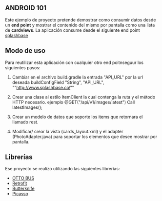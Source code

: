 ## ANDROID 101

Este ejemplo de proyecto pretende demostrar como consumir datos desde un **end point** y mostrar el contenido del mismo por pantalla como una lista de **cardviews**.
La aplicación consume desde el siguiente end point [splashbase](http://www.splashbase.co/api)

## Modo de uso

Para reutilizar esta aplicación con cualquier otro end poitnseguur los siguientes pasos:

1. Cambiar en el archivo build.gradle la entrada  "API_URL" por la url deseada
 buildConfigField "String", "API_URL", "\"http://www.splashbase.co\""

2. Crear una clase al estilo ItemClient la cual contenga la ruta y el método HTTP necesario.
ejemplo
 @GET("/api/v1/images/latest")
 Call<ItemList> latestImages();

3. Crear un modelo de datos que soporte los items que retornara el llamado rest.
4. Modificar/ crear la vista (cards_layout.xml) y el adapter (PhotoAdapter.java) para soportar los elementos que desee mostrar por pantalla.

## Librerías

Ese proyecto se realizo utilizando las siguientes librerías:
- [OTTO BUS](http://square.github.io/otto/)
- [Retrofit](https://square.github.io/retrofit/)
- [Butterknife](http://jakewharton.github.io/butterknife/)
- [Picasso](http://square.github.io/picasso/)
